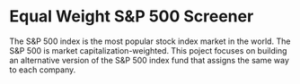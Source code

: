 # Equal Weight S&P 500 Screener

The S&P 500 index is the most popular stock index market in the world. The S&P 500 is market capitalization-weighted.
This poject focuses on building an alternative version of the S&P 500 index fund that assigns the same way to each company.
